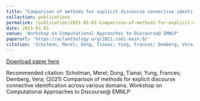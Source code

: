 ```yaml
---
title: "Comparison of methods for explicit discourse connective identification across various domains"
collection: publications
permalink: /publication/2021-01-01-Comparison-of-methods-for-explicit-discourse
date: 2021-01-01
venue: 'Workshop on Computational Approaches to Discourse@ EMNLP'
paperurl: 'https://aclanthology.org/2021.codi-main.9/'
citation: 'Scholman, Merel; Dong, Tianai; Yung, Frances; Demberg, Vera; (2021) Comparison of methods for explicit discourse connective identification across various domains. Workshop on Computational Approaches to Discourse@ EMNLP'
---
```


<a href='https://aclanthology.org/2021.codi-main.9/'>Download paper here</a>

Recommended citation: Scholman, Merel; Dong, Tianai; Yung, Frances; Demberg, Vera; (2021) Comparison of methods for explicit discourse connective identification across various domains. Workshop on Computational Approaches to Discourse@ EMNLP